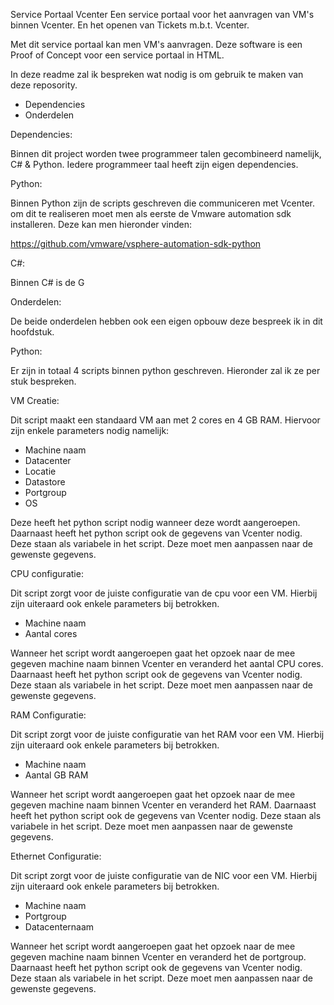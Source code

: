 Service Portaal Vcenter
Een service portaal voor het aanvragen van VM's binnen Vcenter. En het openen van Tickets m.b.t. Vcenter. 

Met dit service portaal kan men VM's aanvragen. Deze software is een Proof of Concept voor een service portaal in HTML. 

In deze readme zal ik bespreken wat nodig is om gebruik te maken van deze reposority. 

* Dependencies
* Onderdelen 



Dependencies:

Binnen dit project worden twee programmeer talen gecombineerd namelijk, C# & Python. Iedere programmeer taal heeft zijn eigen dependencies. 

Python: 

Binnen Python zijn de scripts geschreven die communiceren met Vcenter. om dit te realiseren moet men als eerste de Vmware automation sdk installeren.
Deze kan men hieronder vinden:

https://github.com/vmware/vsphere-automation-sdk-python

C#: 

Binnen C# is de G

Onderdelen:

De beide onderdelen hebben ook een eigen opbouw deze bespreek ik in dit hoofdstuk. 

Python: 

Er zijn in totaal 4 scripts binnen python geschreven. Hieronder zal ik ze per stuk bespreken. 

VM Creatie:

Dit script maakt een standaard VM aan met 2 cores en 4 GB RAM. Hiervoor zijn enkele parameters nodig namelijk: 

* Machine naam
* Datacenter
* Locatie 
* Datastore 
* Portgroup
* OS

Deze heeft het python script nodig wanneer deze wordt aangeroepen. Daarnaast heeft het python script ook de gegevens van Vcenter nodig. 
Deze staan als variabele in het script. Deze moet men aanpassen naar de gewenste gegevens. 


CPU configuratie: 

Dit script zorgt voor de juiste configuratie van de cpu voor een VM. Hierbij zijn uiteraard ook enkele parameters bij betrokken.

* Machine naam
* Aantal cores

Wanneer het script wordt aangeroepen gaat het opzoek naar de mee gegeven machine naam binnen Vcenter en veranderd het aantal CPU cores. 
Daarnaast heeft het python script ook de gegevens van Vcenter nodig. 
Deze staan als variabele in het script. Deze moet men aanpassen naar de gewenste gegevens.

RAM Configuratie: 

Dit script zorgt voor de juiste configuratie van het RAM voor een VM. Hierbij zijn uiteraard ook enkele parameters bij betrokken.

* Machine naam
* Aantal GB RAM

Wanneer het script wordt aangeroepen gaat het opzoek naar de mee gegeven machine naam binnen Vcenter en veranderd het RAM. 
Daarnaast heeft het python script ook de gegevens van Vcenter nodig. 
Deze staan als variabele in het script. Deze moet men aanpassen naar de gewenste gegevens.

Ethernet Configuratie:

Dit script zorgt voor de juiste configuratie van de NIC voor een VM. Hierbij zijn uiteraard ook enkele parameters bij betrokken.

* Machine naam
* Portgroup
* Datacenternaam

Wanneer het script wordt aangeroepen gaat het opzoek naar de mee gegeven machine naam binnen Vcenter en veranderd het de portgroup. 
Daarnaast heeft het python script ook de gegevens van Vcenter nodig. 
Deze staan als variabele in het script. Deze moet men aanpassen naar de gewenste gegevens.




